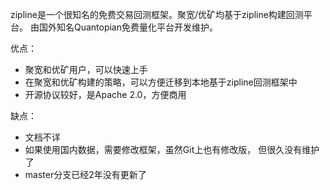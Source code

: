 zipline是一个很知名的免费交易回测框架。聚宽/优矿均基于zipline构建回测平台。
由国外知名Quantopian免费量化平台开发维护。

优点：  
* 聚宽和优矿用户，可以快速上手
* 在聚宽和优矿构建的策略，可以方便迁移到本地基于zipline回测框架中
* 开源协议较好，是Apache 2.0，方便商用

缺点：
* 文档不详
* 如果使用国内数据，需要修改框架，虽然Git上也有修改版，
  但很久没有维护了
* master分支已经2年没有更新了